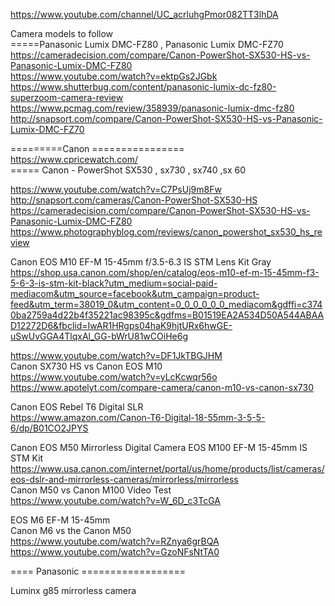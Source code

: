 



https://www.youtube.com/channel/UC_acrluhgPmor082TT3lhDA      



 Camera  models to follow   
=====Panasonic Lumix DMC-FZ80  , Panasonic Lumix DMC-FZ70    
https://cameradecision.com/compare/Canon-PowerShot-SX530-HS-vs-Panasonic-Lumix-DMC-FZ80    
https://www.youtube.com/watch?v=ektpGs2JGbk    
https://www.shutterbug.com/content/panasonic-lumix-dc-fz80-superzoom-camera-review    
https://www.pcmag.com/review/358939/panasonic-lumix-dmc-fz80   
http://snapsort.com/compare/Canon-PowerShot-SX530-HS-vs-Panasonic-Lumix-DMC-FZ70    
    
 =========Canon ================        
 https://www.cpricewatch.com/     
===== Canon - PowerShot SX530 , sx730 , sx740  ,sx 60     
     
    
https://www.youtube.com/watch?v=C7PsUj9m8Fw     
http://snapsort.com/cameras/Canon-PowerShot-SX530-HS   
https://cameradecision.com/compare/Canon-PowerShot-SX530-HS-vs-Panasonic-Lumix-DMC-FZ80     
https://www.photographyblog.com/reviews/canon_powershot_sx530_hs_review    


Canon EOS M10 EF-M 15-45mm f/3.5-6.3 IS STM Lens Kit Gray     
https://shop.usa.canon.com/shop/en/catalog/eos-m10-ef-m-15-45mm-f3-5-6-3-is-stm-kit-black?utm_medium=social-paid-mediacom&utm_source=facebook&utm_campaign=product-feed&utm_term=38019_0&utm_content=0_0_0_0_0_0_mediacom&gdffi=c3740ba2759a4d22b4f35221ac98395c&gdfms=B01519EA2A534D50A544ABAAD12272D6&fbclid=IwAR1HRgps04haK9hjtURx6hwGE-uSwUvGGA4TlqxAl_GG-bWrU81wCOiHe6g    

https://www.youtube.com/watch?v=DF1JkTBGJHM    
Canon SX730 HS vs Canon EOS M10  
https://www.youtube.com/watch?v=yLcKcwqr56o     
https://www.apotelyt.com/compare-camera/canon-m10-vs-canon-sx730      
      
Canon EOS Rebel T6 Digital SLR     
https://www.amazon.com/Canon-T6-Digital-18-55mm-3-5-5-6/dp/B01CO2JPYS     
     

Canon EOS M50 Mirrorless Digital Camera 
EOS M100 EF-M 15-45mm IS STM Kit
https://www.usa.canon.com/internet/portal/us/home/products/list/cameras/eos-dslr-and-mirrorless-cameras/mirrorless/mirrorless    
Canon M50 vs Canon M100 Video Test       
https://www.youtube.com/watch?v=W_6D_c3TcGA     

EOS M6 EF-M 15-45mm      
 Canon M6 vs  the Canon M50    
https://www.youtube.com/watch?v=RZnya6grBQA     
https://www.youtube.com/watch?v=GzoNFsNtTA0     
     
       
       
==== Panasonic ==================

Luminx g85  mirrorless camera 

    
     
     
     
     

